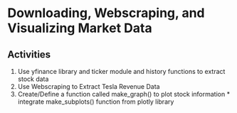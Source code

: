 # Downloading, Webscraping, and Visualizing Market Data

## Activities
1. Use yfinance library and ticker module and history functions to extract stock data
2. Use Webscraping to Extract Tesla Revenue Data
3. Create/Define a function called make_graph() to plot stock information * integrate make_subplots() function from plotly library
